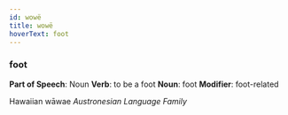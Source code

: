 ```yaml
---
id: wowë
title: wowë
hoverText: foot
---
```


### foot

**Part of Speech**: Noun
**Verb**: to be a foot
**Noun**: foot
**Modifier**: foot-related

Hawaiian wāwae 
*Austronesian Language Family*